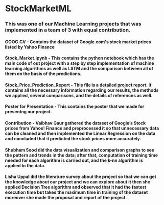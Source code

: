 # StockMarketML



### This was one of our Machine Learning projects that was implemented in a team of 3 with equal contribution.
####  GOOG.CV - Contains the dataset of Google.com's stock market prices listed by Yahoo Finance
#### Stock_Market.ipynb - This contains the python notebook which has the main code of out project with a step by step implementation of machine learning algorithms as well as LSTM and the comparison between all of them on the basis of the predictions.
#### Stock_Price_Prediction_Report - This file is a detailed project report. It contains all the necessary information regarding our results, the methods we applied, several comparisons, and the details of references as well.
#### Poster for Presentation - This contains the poster that we made for presentng our project.
#### Contribution - Vaibhav Gaur gathered the dataset of Google’s Stock prices from Yahoo! Finance and preprocessed it so that unnecessary data can be cleaned and then implemented the Linear Regression on the data and concluded that it predicted the stock prices more accurately.
####               Shubham Sood did the data visualization and comparison graphs to see the pattern and trends in the data; after that, computation of training time needed for each algorithm is carried out, and the k-nn algorithm is applied to the data.
####               Lisha Uppal did the literature survey about the project so that we can get the knowledge about our project and we can explore about it then she applied Decision Tree algorithm and observed that it had the fastest execution time but takes the maximum time in training of the dataset moreover she made the proposal and report of the project.
